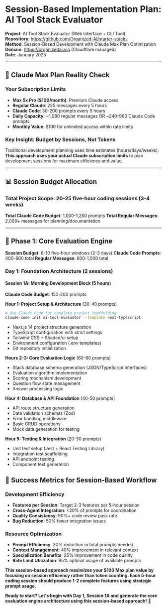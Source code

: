 # Session-Based Implementation Plan: AI Tool Stack Evaluator

**Project**: AI Tool Stack Evaluator (Web Interface + CLI Tool)  
**Repository**: https://github.com/Organized-AI/starter-stacks  
**Method**: Session-Based Development with Claude Max Plan Optimization  
**Domain**: https://organizedai.vip (Cloudflare managed)  
**Date**: January 2025  

---

## 🎯 **Claude Max Plan Reality Check**

### **Your Subscription Limits**
- **Max 5x Pro ($100/month)**: Premium Claude access
- **Regular Claude**: 225 messages every 5 hours
- **Claude Code**: 50-200 prompts every 5 hours  
- **Daily Capacity**: ~1,080 regular messages OR ~240-960 Claude Code prompts
- **Monthly Value**: $100 for unlimited access within rate limits

### **Key Insight**: Budget by Sessions, Not Tokens
Traditional development planning uses time estimates (hours/days/weeks). **This approach uses your actual Claude subscription limits** to plan development sessions for maximum efficiency and value.

---

## 📊 **Session Budget Allocation**

### **Total Project Scope**: 20-25 five-hour coding sessions (3-4 weeks)
**Total Claude Code Budget**: 1,000-1,250 prompts
**Total Regular Messages**: 2,000+ messages for planning/documentation

---

## 🚀 **Phase 1: Core Evaluation Engine**
**Session Budget**: 8-10 five-hour windows (2-3 days)
**Claude Code Prompts**: 400-600 total
**Regular Messages**: 800-1,000 total

### **Day 1: Foundation Architecture** (2 sessions)

#### **Session 1A: Morning Development Block** (5 hours)
**Claude Code Budget**: 150-200 prompts

**Hour 1: Project Setup & Architecture** (30-40 prompts)
```bash
# Use Claude Code for complete project scaffolding
claude-code init ai-tool-evaluator --template next-typescript
```
- Next.js 14 project structure generation
- TypeScript configuration with strict settings
- Tailwind CSS + Shadcn/ui setup
- Environment configuration (.env templates)
- Git repository initialization

**Hours 2-3: Core Evaluation Logic** (60-80 prompts)
- Stack database schema generation (JSON/TypeScript interfaces)
- Evaluation algorithm implementation
- Scoring mechanism development
- Question flow state management
- Answer processing logic

**Hour 4: Database & API Foundation** (40-50 prompts)
- API route structure generation
- Data validation schemas (Zod)
- Error handling middleware
- Basic CRUD operations
- Mock data generation for testing

**Hour 5: Testing & Integration** (20-30 prompts)
- Unit test setup (Jest + React Testing Library)
- Integration test scaffolding
- API endpoint testing
- Component test generation

## 🎯 **Success Metrics for Session-Based Workflow**

### **Development Efficiency**
- **Features per Session**: Target 2-3 features per 5-hour session
- **Cross-Agent Integration**: <20% of prompts for coordination
- **Quality Consistency**: 90%+ code review pass rate
- **Bug Reduction**: 50% fewer integration issues

### **Resource Optimization**
- **Prompt Efficiency**: 30% reduction in total prompts needed
- **Context Management**: 40% improvement in relevant context
- **Specialization Benefits**: 25% improvement in code quality
- **Rate Limit Utilization**: 95% optimal usage of available prompts

**This session-based approach maximizes your $100 Max plan value by focusing on session efficiency rather than token counting. Each 5-hour coding session should produce 1-2 complete features using strategic prompt usage.**

**Ready to start? Let's begin with Day 1, Session 1A and generate the core evaluation engine architecture using this session-based approach!** 🚀